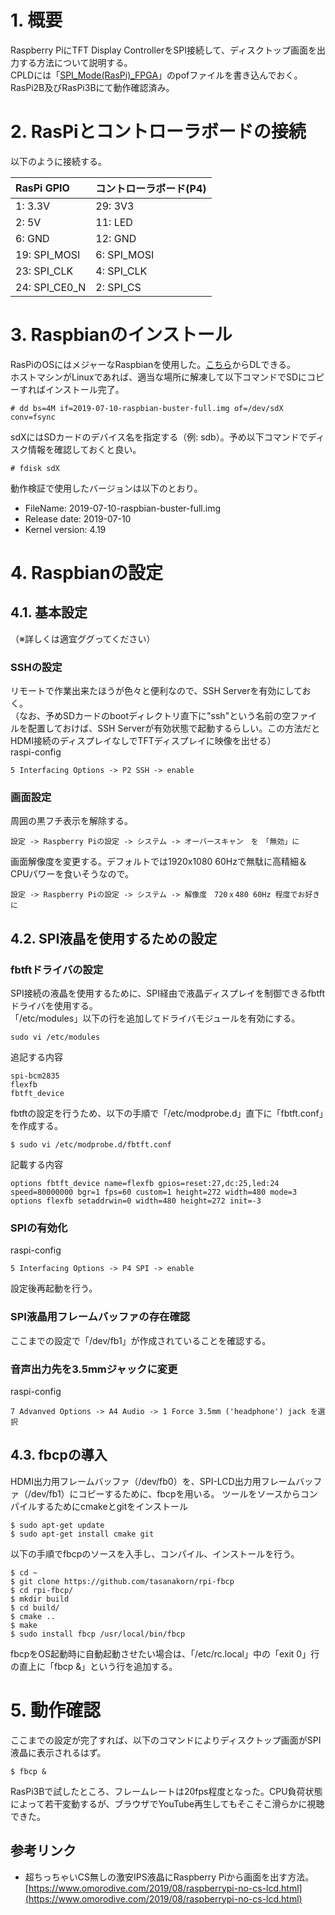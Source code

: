 # 1. 概要
Raspberry PiにTFT Display ControllerをSPI接続して、ディスクトップ画面を出力する方法について説明する。  
CPLDには「[SPI_Mode(RasPi)_FPGA](../Firmware/SPI_Mode(RasPi)_FPGA)」のpofファイルを書き込んでおく。  
RasPi2B及びRasPi3Bにて動作確認済み。

# 2. RasPiとコントローラボードの接続
以下のように接続する。

| RasPi GPIO      | コントローラボード(P4) |
|:----------------|:-------------|
| 1: 3.3V         | 29: 3V3      |
| 2: 5V           | 11: LED      |
| 6: GND          | 12: GND      |
| 19: SPI_MOSI    | 6: SPI_MOSI  |
| 23: SPI_CLK     | 4: SPI_CLK   |
| 24: SPI_CE0_N   | 2: SPI_CS    |


# 3. Raspbianのインストール
RasPiのOSにはメジャーなRaspbianを使用した。[こちら](https://www.raspberrypi.org/downloads/raspbian/)からDLできる。  
ホストマシンがLinuxであれば、適当な場所に解凍して以下コマンドでSDにコピーすればインストール完了。  
```  
# dd bs=4M if=2019-07-10-raspbian-buster-full.img of=/dev/sdX conv=fsync
```
sdXにはSDカードのデバイス名を指定する（例: sdb）。予め以下コマンドでディスク情報を確認しておくと良い。  
```  
# fdisk sdX
```
動作検証で使用したバージョンは以下のとおり。  
* FileName: 2019-07-10-raspbian-buster-full.img
* Release date: 2019-07-10
* Kernel version: 4.19

# 4. Raspbianの設定
## 4.1. 基本設定
（※詳しくは適宜ググってください）
### SSHの設定
リモートで作業出来たほうが色々と便利なので、SSH Serverを有効にしておく。  
（なお、予めSDカードのbootディレクトリ直下に"ssh"という名前の空ファイルを配置しておけば、SSH Serverが有効状態で起動するらしい。この方法だとHDMI接続のディスプレイなしでTFTディスプレイに映像を出せる）  
raspi-config  
```
5 Interfacing Options -> P2 SSH -> enable
```
### 画面設定
周囲の黒フチ表示を解除する。  
```
設定 -> Raspberry Piの設定 -> システム -> オーバースキャン　を　「無効」に  
```
画面解像度を変更する。デフォルトでは1920x1080 60Hzで無駄に高精細＆CPUパワーを食いそうなので。
```
設定 -> Raspberry Piの設定 -> システム -> 解像度　720ｘ480 60Hz 程度でお好きに  
```

## 4.2. SPI液晶を使用するための設定
### fbtftドライバの設定
SPI接続の液晶を使用するために、SPI経由で液晶ディスプレイを制御できるfbtftドライバを使用する。  
「/etc/modules」以下の行を追加してドライバモジュールを有効にする。
```
sudo vi /etc/modules
```
追記する内容
```
spi-bcm2835
flexfb
fbtft_device
```
fbtftの設定を行うため、以下の手順で「/etc/modprobe.d」直下に「fbtft.conf」を作成する。
```
$ sudo vi /etc/modprobe.d/fbtft.conf
```
記載する内容
```
options fbtft_device name=flexfb gpios=reset:27,dc:25,led:24 speed=80000000 bgr=1 fps=60 custom=1 height=272 width=480 mode=3
options flexfb setaddrwin=0 width=480 height=272 init=-3
```

### SPIの有効化
raspi-config  
```
5 Interfacing Options -> P4 SPI -> enable
```
設定後再起動を行う。

### SPI液晶用フレームバッファの存在確認
ここまでの設定で「/dev/fb1」が作成されていることを確認する。

### 音声出力先を3.5mmジャックに変更
raspi-config
```
7 Advanved Options -> A4 Audio -> 1 Force 3.5mm ('headphone') jack を選択
```

## 4.3. fbcpの導入
HDMI出力用フレームバッファ（/dev/fb0）を、SPI-LCD出力用フレームバッファ（/dev/fb1）にコピーするために、fbcpを用いる。
ツールをソースからコンパイルするためにcmakeとgitをインストール
```
$ sudo apt-get update
$ sudo apt-get install cmake git
```
以下の手順でfbcpのソースを入手し、コンパイル、インストールを行う。
```
$ cd ~
$ git clone https://github.com/tasanakorn/rpi-fbcp
$ cd rpi-fbcp/
$ mkdir build
$ cd build/
$ cmake ..
$ make
$ sudo install fbcp /usr/local/bin/fbcp
```
fbcpをOS起動時に自動起動させたい場合は、「/etc/rc.local」中の「exit 0」行の直上に「fbcp &」という行を追加する。

# 5. 動作確認
ここまでの設定が完了すれば、以下のコマンドによりディスクトップ画面がSPI液晶に表示されるはず。
```
$ fbcp &
```
RasPi3Bで試したところ、フレームレートは20fps程度となった。CPU負荷状態によって若干変動するが、ブラウザでYouTube再生してもそこそこ滑らかに視聴できた。

## 参考リンク
* 超ちっちゃいCS無しの激安IPS液晶にRaspberry Piから画面を出す方法。[https://www.omorodive.com/2019/08/raspberrypi-no-cs-lcd.html](https://www.omorodive.com/2019/08/raspberrypi-no-cs-lcd.html)